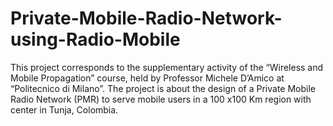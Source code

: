 # Private-Mobile-Radio-Network-using-Radio-Mobile
This project corresponds to the supplementary activity of the “Wireless and Mobile Propagation” course, held by Professor Michele D’Amico at “Politecnico di Milano”. The project is about the design of a Private Mobile Radio Network (PMR) to serve mobile users in a 100 x100 Km region with center in Tunja, Colombia.
